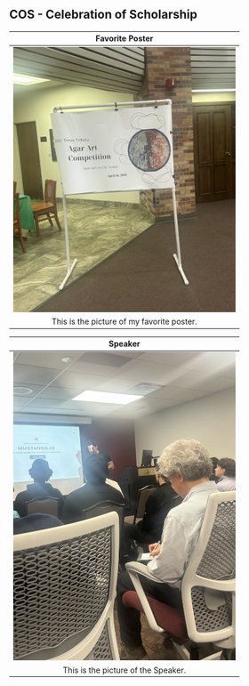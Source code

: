 ## COS - Celebration of Scholarship

|                         Favorite Poster                                    |
| :------------------------------------------------------------------------: |
|  <img src="posterr.png" width="400">                                       |
| This is the picture of my favorite poster.                                 |

|                                Speaker                                     |
| :------------------------------------------------------------------------: |
|  <img src="speakerr.png" width="400">                                      |
| This is the picture of the Speaker.                                        |
